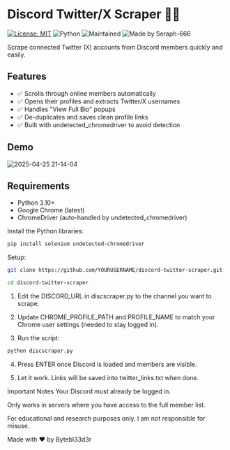 # Discord Twitter/X Scraper 🕵️‍♂️
[![License: MIT](https://img.shields.io/badge/License-MIT-yellow.svg)](https://opensource.org/licenses/MIT)
![Python](https://img.shields.io/badge/Python-3.8+-blue.svg)
![Maintained](https://img.shields.io/badge/Maintained-yes-green.svg)
![Made by Seraph-666](https://img.shields.io/badge/Made%20by-Seraph--666-blueviolet.svg)

Scrape connected Twitter (X) accounts from Discord members quickly and easily.

## Features
- ✅ Scrolls through online members automatically
- ✅ Opens their profiles and extracts Twitter/X usernames
- ✅ Handles "View Full Bio" popups
- ✅ De-duplicates and saves clean profile links
- ✅ Built with undetected_chromedriver to avoid detection

## Demo
![2025-04-25 21-14-04](https://github.com/user-attachments/assets/105d4d68-4a75-4757-8b0a-587ccaa648f1)

## Requirements
- Python 3.10+
- Google Chrome (latest)
- ChromeDriver (auto-handled by undetected_chromedriver)

Install the Python libraries:

```bash
pip install selenium undetected-chromedriver

```
Setup:
```bash
git clone https://github.com/YOURUSERNAME/discord-twitter-scraper.git
```
```bash
cd discord-twitter-scraper
```
1. Edit the DISCORD_URL in discscraper.py to the channel you want to scrape.

2. Update CHROME_PROFILE_PATH and PROFILE_NAME to match your Chrome user settings (needed to stay logged in).

3. Run the script:
  ```bash
python discscraper.py
``` 

4. Press ENTER once Discord is loaded and members are visible.

5. Let it work. Links will be saved into twitter_links.txt when done.

Important Notes
Your Discord must already be logged in.

Only works in servers where you have access to the full member list.

For educational and research purposes only. I am not responsible for misuse.

Made with ❤️ by Bytebl33d3r

